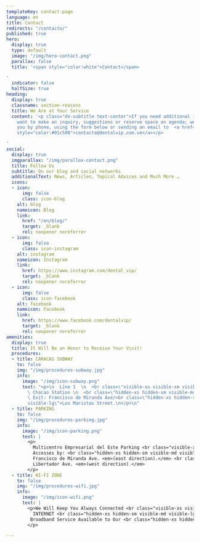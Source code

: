 ```yaml
---
templateKey: contact-page
language: en
title: Contact
redirects: "/contacto/"
published: true
hero:
  display: true
  type: default
  image: "/img/hero-contact.png"
  parallax: false
  title: '<span style="color:white">Contact</span>

'
  indicator: false
  halfSize: true
heading:
  display: true
  classname: section-reasons
  title: We Are at Your Service
  content: '<p class="dv-subtitle text-center">If you need additional information,
    want to make an inquiry, suggestions or reserve space on agenda; we can attend
    you by phone, using the form below or sending an email to  <a href="mailto:contacto@dentalvip.com.ve"
    style="color:#91c508">contacto@dentalvip.com.ve</a></p>

'
social:
  display: true
  imgparallax: "/img/parallax-contact.png"
  title: Follow Us
  subtitle: On our blog and social networks
  additionalText: News, Articles, Topical Advices and Much More …
  icons:
  - icon:
      img: false
      class: icon-blog
    alt: blog
    nameicon: Blog
    link:
      href: "/en/blog/"
      target: _blank
      rel: noopener noreferrer
  - icon:
      img: false
      class: icon-instagram
    alt: instagram
    nameicon: Instagram
    link:
      href: https://www.instagram.com/dental_vip/
      target: _blank
      rel: noopener noreferrer
  - icon:
      img: false
      class: icon-facebook
    alt: facebook
    nameicon: Facebook
    link:
      href: https://www.facebook.com/dentalvip/
      target: _blank
      rel: noopener noreferrer
amenities:
  display: true
  title: It Will Be an Honor to Receive Your Visit!
  procedures:
  - title: CARACAS SUBWAY
    to: false
    img: "/img/procedures-subway.jpg"
    info:
      image: "/img/icon-subway.png"
      text: "<p>\n  Line 1  \n  <br class=\"visible-xs visible-sm visible-md visible-lg\">\n
        \ Chacao Station \n  <br class=\"hidden-xs hidden-sm visible-md visible-lg\">\n
        \ Exit: Francisco de Miranda Ave/<br class=\"hidden-xs hidden-sm visible-md
        visible-lg\">Los Maristas Street.\n</p>\n"
  - title: PARKING
    to: false
    img: "/img/procedures-parking.jpg"
    info:
      image: "/img/icon-parking.png"
      text: |
        <p>
          Multicentro Empresarial del Este Parking <br class="visible-xs visible-sm visible-md visible-lg">
          Accesses by: <br class="hidden-xs hidden-sm visible-md visible-lg">
          Francisco de Miranda Ave. <em>(east direction).</em> <br class="hidden-xs hidden-sm visible-md visible-lg">
          Libertador Ave. <em>(west direction).</em>
        </p>
  - title: WI-FI ZONE
    to: false
    img: "/img/procedures-wifi.jpg"
    info:
      image: "/img/icon-wifi.png"
      text: |
        <p>We Will Keep You Always Connected <br class="visible-xs visible-sm visible-md visible-lg">
          INTERNET <br class="hidden-xs hidden-sm visible-md visible-lg">
         Broadband Service Available to Our <br class="hidden-xs hidden-sm visible-md visible-lg"> Distinguished Visitors.
        </p>

---
```

